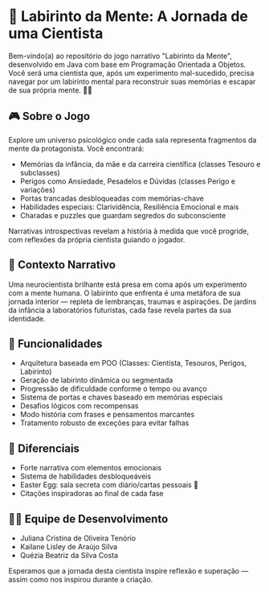 # 🧠 Labirinto da Mente: A Jornada de uma Cientista

Bem-vindo(a) ao repositório do jogo narrativo "Labirinto da Mente", desenvolvido em Java com base em Programação Orientada a Objetos. Você será uma cientista que, após um experimento mal-sucedido, precisa navegar por um labirinto mental para reconstruir suas memórias e escapar de sua própria mente. 🧩✨

## 🎮 Sobre o Jogo

Explore um universo psicológico onde cada sala representa fragmentos da mente da protagonista. Você encontrará:

- Memórias da infância, da mãe e da carreira científica (classes Tesouro e subclasses)
- Perigos como Ansiedade, Pesadelos e Dúvidas (classes Perigo e variações)
- Portas trancadas desbloqueadas com memórias-chave
- Habilidades especiais: Clarividência, Resiliência Emocional e mais
- Charadas e puzzles que guardam segredos do subconsciente

Narrativas introspectivas revelam a história à medida que você progride, com reflexões da própria cientista guiando o jogador.

## 📜 Contexto Narrativo

Uma neurocientista brilhante está presa em coma após um experimento com a mente humana. O labirinto que enfrenta é uma metáfora de sua jornada interior — repleta de lembranças, traumas e aspirações. De jardins da infância a laboratórios futuristas, cada fase revela partes da sua identidade.

## 🧱 Funcionalidades

- Arquitetura baseada em POO (Classes: Cientista, Tesouros, Perigos, Labirinto)
- Geração de labirinto dinâmica ou segmentada
- Progressão de dificuldade conforme o tempo ou avanço
- Sistema de portas e chaves baseado em memórias especiais
- Desafios lógicos com recompensas
- Modo história com frases e pensamentos marcantes
- Tratamento robusto de exceções para evitar falhas

## 🌟 Diferenciais

- Forte narrativa com elementos emocionais
- Sistema de habilidades desbloqueáveis
- Easter Egg: sala secreta com diário/cartas pessoais 💌
- Citações inspiradoras ao final de cada fase

## 👩‍💻 Equipe de Desenvolvimento

- Juliana Cristina de Oliveira Tenório 
- Kailane Lisley de Araújo Silva  
- Quézia Beatriz da Silva Costa 

Esperamos que a jornada desta cientista inspire reflexão e superação — assim como nos inspirou durante a criação. 

